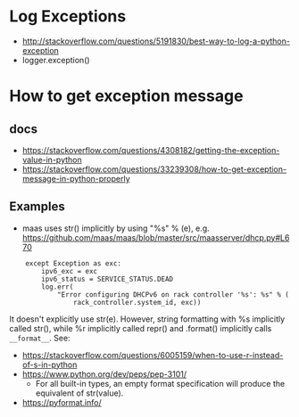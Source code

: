 # Log Exceptions
* http://stackoverflow.com/questions/5191830/best-way-to-log-a-python-exception
* logger.exception()

# How to get exception message
## docs
* https://stackoverflow.com/questions/4308182/getting-the-exception-value-in-python
* https://stackoverflow.com/questions/33239308/how-to-get-exception-message-in-python-properly

## Examples
* maas uses str() implicitly by using "%s" % (e), e.g. https://github.com/maas/maas/blob/master/src/maasserver/dhcp.py#L670
```
    except Exception as exc:
        ipv6_exc = exc
        ipv6_status = SERVICE_STATUS.DEAD
        log.err(
            "Error configuring DHCPv6 on rack controller '%s': %s" % (
                rack_controller.system_id, exc))
```
It doesn't explicitly use str(e). However, string formatting with %s implicitly called str(), while %r implicitly called repr() and .format() implicitly calls ```__format__```. See:
* https://stackoverflow.com/questions/6005159/when-to-use-r-instead-of-s-in-python
* https://www.python.org/dev/peps/pep-3101/
  * For all built-in types, an empty format specification will produce the equivalent of str(value).
* https://pyformat.info/
